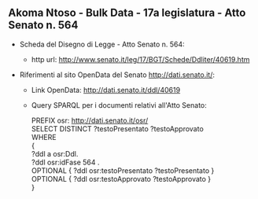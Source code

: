 ## Akoma Ntoso - Bulk Data - 17a legislatura - Atto Senato n. 564 ##

* Scheda del Disegno di Legge - Atto Senato n. 564:
	* http url: http://www.senato.it/leg/17/BGT/Schede/Ddliter/40619.htm

* Riferimenti al sito OpenData del Senato http://dati.senato.it/:
	* Link OpenData: http://dati.senato.it/ddl/40619
	* Query SPARQL per i documenti relativi all'Atto Senato:

        PREFIX osr: <http://dati.senato.it/osr/>  
		SELECT DISTINCT ?testoPresentato ?testoApprovato  
		WHERE  
		{  
		    ?ddl a osr:Ddl.  
		    ?ddl osr:idFase 564 .  
		    OPTIONAL { ?ddl osr:testoPresentato ?testoPresentato }  
		    OPTIONAL { ?ddl osr:testoApprovato ?testoApprovato }  
		}
		
